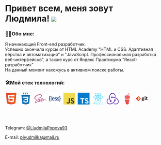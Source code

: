 <h1> Привет всем, меня зовут Людмила! <img src="https://github.com/blackcater/blackcater/raw/main/images/Hi.gif" height="32"/></h1>

<h3>👩‍💻Обо мне:</h3>

<p font-size="14px">Я начинающий Front-end разработчик.<br>
Успешно окончила курсы от HTML Academy "HTML и CSS. Адаптивная вёрстка и автоматизация" и "JavaScript. Профессиональная разработка веб-интерфейсов", а также курс от Яндекс Практикума "React-разработчик" <br> 
На данный момент нахожусь в активном поиске работы.</p>

 <h3>🛠Мой стек технологий:</h3>
 <div>
  <img src="https://github.com/devicons/devicon/blob/master/icons/html5/html5-original.svg" title="HTML5" alt="HTML" width="40" height="40"/>&nbsp;
  <img src="https://github.com/devicons/devicon/blob/master/icons/css3/css3-plain-wordmark.svg"  title="CSS3" alt="CSS" width="40" height="40"/>&nbsp;
  <img src="https://github.com/devicons/devicon/blob/master/icons/sass/sass-original.svg" title="Sass" alt="Sass" width="40" height="40" />&nbsp;
  <img src="https://github.com/devicons/devicon/blob/master/icons/less/less-plain-wordmark.svg" title="Less" alt="Less" width="40" height="40" />&nbsp;
  <img src="https://github.com/devicons/devicon/blob/master/icons/javascript/javascript-original.svg" title="JavaScript" alt="JavaScript" width="40" height="40"/>&nbsp;
  <img src="https://github.com/devicons/devicon/blob/master/icons/typescript/typescript-original.svg" title="TypeScript" alt="TypeScript" width="40" height="40" />&nbsp;
  <img src="https://github.com/devicons/devicon/blob/master/icons/react/react-original-wordmark.svg" title="React" alt="React" width="40" height="40"/>&nbsp;
  <img src="https://github.com/devicons/devicon/blob/master/icons/redux/redux-original.svg" title="Redux" alt="Redux " width="40" height="40"/>&nbsp;
  <img src="https://github.com/devicons/devicon/blob/master/icons/gulp/gulp-plain.svg" title="Gulp" alt="Gulp" width="40" height="40" />&nbsp;
   <img src="https://github.com/devicons/devicon/blob/master/icons/git/git-original-wordmark.svg" title="Git" **alt="Git" width="40" height="40"/>
</div>
<br>
<br>
<br>

<p>
 <span>Telegram: </span>
  <a href="https://telegram.im/@LiudmilaPopova93" target="_blank">@LiudmilaPopova93</a> <br>

<span>E-mail:</span> <a href="mailto:plyudmilka@mail.ru">plyudmilka@mail.ru</a> </p>

